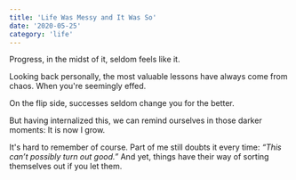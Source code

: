 ```yaml
---
title: 'Life Was Messy and It Was So'
date: '2020-05-25'
category: 'life'
---
```


Progress, in the midst of it, seldom feels like it.

Looking back personally, the most valuable lessons have always come from chaos. When you're seemingly effed.

On the flip side, successes seldom change you for the better.

But having internalized this, we can remind ourselves in those darker moments: It is now I grow.

It's hard to remember of course. Part of me still doubts it every time: _“This can’t possibly turn out good.”_ And yet, things have their way of sorting themselves out if you let them.
